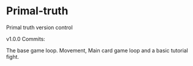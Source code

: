 # Primal-truth
Primal truth version control

v1.0.0 Commits:

The base game loop. Movement, Main card game loop and a basic tutorial fight.
